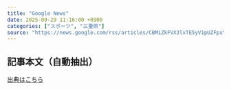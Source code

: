```yaml
---
title: "Google News"
date: 2025-09-29 11:16:00 +0900
categories: ["スポーツ", "三重県"]
source: "https://news.google.com/rss/articles/CBMiZkFVX3lxTE5yV1pUZFpxYlhUeWlkX2NIbUJDQlpUQW1RU0JScVd2d1hBb200R3ZyVUk2a1NjZTBQWC1NNkFtSnFvS1lRb3BGV19JZ0JLN0FLQWxQVzhMYW5jZDVZb3FlNExseUZ3Zw?oc=5"
---
```


## 記事本文（自動抽出）
<body class="y0K44d EA71Tc" id="readabilityBody"></body>

[出典はこちら](https://news.google.com/rss/articles/CBMiZkFVX3lxTE5yV1pUZFpxYlhUeWlkX2NIbUJDQlpUQW1RU0JScVd2d1hBb200R3ZyVUk2a1NjZTBQWC1NNkFtSnFvS1lRb3BGV19JZ0JLN0FLQWxQVzhMYW5jZDVZb3FlNExseUZ3Zw?oc=5)
